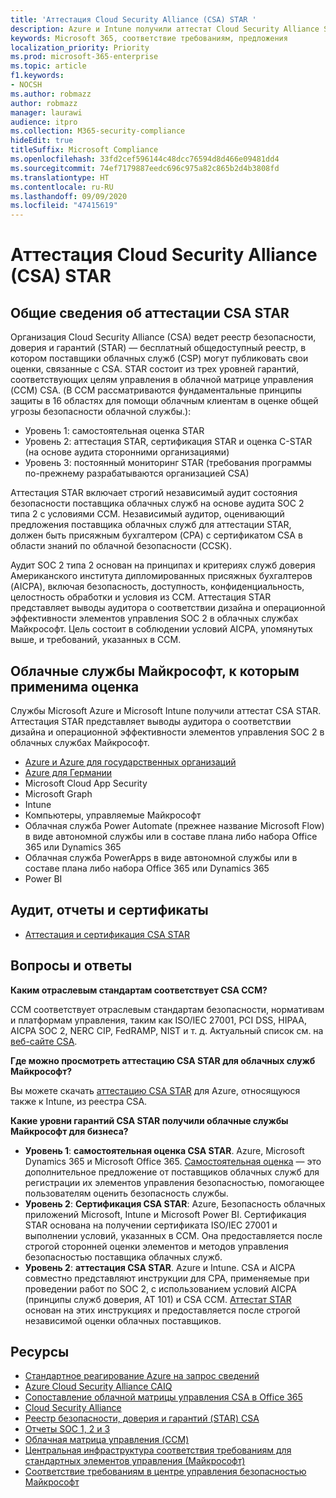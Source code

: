 ```yaml
---
title: 'Аттестация Cloud Security Alliance (CSA) STAR '
description: Azure и Intune получили аттестат Cloud Security Alliance STAR на основе независимого аудита.
keywords: Microsoft 365, соответствие требованиям, предложения
localization_priority: Priority
ms.prod: microsoft-365-enterprise
ms.topic: article
f1.keywords:
- NOCSH
ms.author: robmazz
author: robmazz
manager: laurawi
audience: itpro
ms.collection: M365-security-compliance
hideEdit: true
titleSuffix: Microsoft Compliance
ms.openlocfilehash: 33fd2cef596144c48dcc76594d8d466e09481dd4
ms.sourcegitcommit: 74ef7179887eedc696c975a82c865b2d4b3808fd
ms.translationtype: HT
ms.contentlocale: ru-RU
ms.lasthandoff: 09/09/2020
ms.locfileid: "47415619"
---
```

# <a name="cloud-security-alliance-csa-star-attestation"></a>Аттестация Cloud Security Alliance (CSA) STAR 

## <a name="csa-star-attestation-overview"></a>Общие сведения об аттестации CSA STAR

Организация Cloud Security Alliance (CSA) ведет реестр безопасности, доверия и гарантий (STAR) — бесплатный общедоступный реестр, в котором поставщики облачных служб (CSP) могут публиковать свои оценки, связанные с CSA. STAR состоит из трех уровней гарантий, соответствующих целям управления в облачной матрице управления (CCM) CSA. (В CCM рассматриваются фундаментальные принципы защиты в 16 областях для помощи облачным клиентам в оценке общей угрозы безопасности облачной службы.):

- Уровень 1: самостоятельная оценка STAR
- Уровень 2: аттестация STAR, сертификация STAR и оценка C-STAR (на основе аудита сторонними организациями)
- Уровень 3: постоянный мониторинг STAR (требования программы по-прежнему разрабатываются организацией CSA)

Аттестация STAR включает строгий независимый аудит состояния безопасности поставщика облачных служб на основе аудита SOC 2 типа 2 с условиями CCM. Независимый аудитор, оценивающий предложения поставщика облачных служб для аттестации STAR, должен быть присяжным бухгалтером (CPA) с сертификатом CSA в области знаний по облачной безопасности (CCSK).  
  
Аудит SOC 2 типа 2 основан на принципах и критериях служб доверия Американского института дипломированных присяжных бухгалтеров (AICPA), включая безопасность, доступность, конфиденциальность, целостность обработки и условия из CCM. Аттестация STAR представляет выводы аудитора о соответствии дизайна и операционной эффективности элементов управления SOC 2 в облачных службах Майкрософт. Цель состоит в соблюдении условий AICPA, упомянутых выше, и требований, указанных в CCM.

## <a name="microsoft-in-scope-cloud-services"></a>Облачные службы Майкрософт, к которым применима оценка

Службы Microsoft Azure и Microsoft Intune получили аттестат CSA STAR. Аттестация STAR представляет выводы аудитора о соответствии дизайна и операционной эффективности элементов управления SOC 2 в облачных службах Майкрософт.

- [Azure и Azure для государственных организаций](https://aka.ms/AzureCompliance)
- [Azure для Германии](https://aka.ms/AzureCompliance)
- Microsoft Cloud App Security
- Microsoft Graph
- Intune
- Компьютеры, управляемые Майкрософт
- Облачная служба Power Automate (прежнее название Microsoft Flow) в виде автономной службы или в составе плана либо набора Office 365 или Dynamics 365
- Облачная служба PowerApps в виде автономной службы или в составе плана либо набора Office 365 или Dynamics 365 
- Power BI

## <a name="audits-reports-and-certificates"></a>Аудит, отчеты и сертификаты

- [Аттестация и сертификация CSA STAR](https://cloudsecurityalliance.org/star/registry/microsoft/)

## <a name="frequently-asked-questions"></a>Вопросы и ответы

**Каким отраслевым стандартам соответствует CSA CCM?**

CCM соответствует отраслевым стандартам безопасности, нормативам и платформам управления, таким как ISO/IEC 27001, PCI DSS, HIPAA, AICPA SOC 2, NERC CIP, FedRAMP, NIST и т. д. Актуальный список см. на [веб-сайте CSA](https://cloudsecurityalliance.org/).

**Где можно просмотреть аттестацию CSA STAR для облачных служб Майкрософт?**

Вы можете скачать [аттестацию CSA STAR](https://aka.ms/CSASTAR-Attestation) для Azure, относящуюся также к Intune, из реестра CSA.

**Какие уровни гарантий CSA STAR получили облачные службы Майкрософт для бизнеса?**

- **Уровень 1**: **самостоятельная оценка CSA STAR**. Azure, Microsoft Dynamics 365 и Microsoft Office 365. [Самостоятельная оценка](offering-csa-star-self-assessment.md) — это дополнительное предложение от поставщиков облачных служб для регистрации их элементов управления безопасностью, помогающее пользователям оценить безопасность службы.
- **Уровень 2**: **Сертификация CSA STAR**: Azure, Безопасность облачных приложений Microsoft, Intune и Microsoft Power BI. Сертификация STAR основана на получении сертификата ISO/IEC 27001 и выполнении условий, указанных в CCM. Она предоставляется после строгой сторонней оценки элементов и методов управления безопасностью поставщика облачных служб.
- **Уровень 2**: **аттестация CSA STAR**. Azure и Intune. CSA и AICPA совместно представляют инструкции для CPA, применяемые при проведении работ по SOC 2, с использованием условий AICPA (принципы служб доверия, AT 101) и CSA CCM. [Аттестат STAR](offering-CSA-STAR-Attestation.md) основан на этих инструкциях и предоставляется после строгой независимой оценки облачных поставщиков.

## <a name="resources"></a>Ресурсы

- [Стандартное реагирование Azure на запрос сведений](https://aka.ms/AzureStandardRequestForInformation)
- [Azure Cloud Security Alliance CAIQ](https://aka.ms/AzureCSACAIQ)
- [Сопоставление облачной матрицы управления CSA в Office 365](https://aka.ms/Office365CSACloudControlMatrix)
- [Cloud Security Alliance](https://cloudsecurityalliance.org/)
- [Реестр безопасности, доверия и гарантий (STAR) CSA](https://cloudsecurityalliance.org/star/)
- [Отчеты SOC 1, 2 и 3](offering-soc.md)
- [Облачная матрица управления (CCM)](https://cloudsecurityalliance.org/group/cloud-controls-matrix/)
- [Центральная инфраструктура соответствия требованиям для стандартных элементов управления (Майкрософт)](https://www.microsoft.com/trust-center/compliance/compliance-overview)
- [Соответствие требованиям в центре управления безопасностью Майкрософт](https://www.microsoft.com/trust-center/compliance/compliance-overview)
